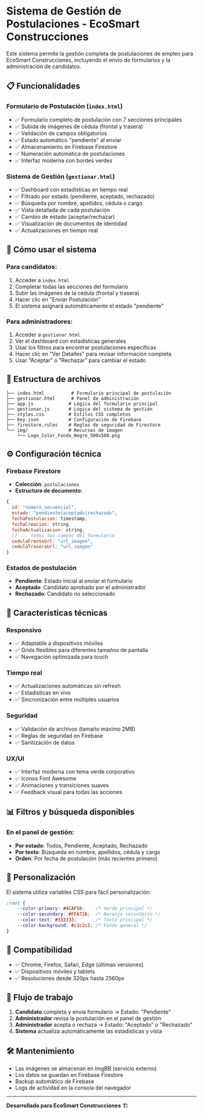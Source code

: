 # Sistema de Gestión de Postulaciones - EcoSmart Construcciones

Este sistema permite la gestión completa de postulaciones de empleo para EcoSmart Construcciones, incluyendo el envío de formularios y la administración de candidatos.

## 📋 Funcionalidades

### Formulario de Postulación (`index.html`)
- ✅ Formulario completo de postulación con 7 secciones principales
- ✅ Subida de imágenes de cédula (frontal y trasera)
- ✅ Validación de campos obligatorios
- ✅ Estado automático "pendiente" al enviar
- ✅ Almacenamiento en Firebase Firestore
- ✅ Numeración automática de postulaciones
- ✅ Interfaz moderna con bordes verdes

### Sistema de Gestión (`gestionar.html`)
- ✅ Dashboard con estadísticas en tiempo real
- ✅ Filtrado por estado (pendiente, aceptado, rechazado)
- ✅ Búsqueda por nombre, apellidos, cédula o cargo
- ✅ Vista detallada de cada postulación
- ✅ Cambio de estado (aceptar/rechazar)
- ✅ Visualización de documentos de identidad
- ✅ Actualizaciones en tiempo real

## 🚀 Cómo usar el sistema

### Para candidatos:
1. Acceder a `index.html`
2. Completar todas las secciones del formulario
3. Subir las imágenes de la cédula (frontal y trasera)
4. Hacer clic en "Enviar Postulación"
5. El sistema asignará automáticamente el estado "pendiente"

### Para administradores:
1. Acceder a `gestionar.html`
2. Ver el dashboard con estadísticas generales
3. Usar los filtros para encontrar postulaciones específicas
4. Hacer clic en "Ver Detalles" para revisar información completa
5. Usar "Aceptar" o "Rechazar" para cambiar el estado

## 📁 Estructura de archivos

```
├── index.html          # Formulario principal de postulación
├── gestionar.html      # Panel de administración
├── app.js             # Lógica del formulario principal
├── gestionar.js       # Lógica del sistema de gestión
├── styles.css         # Estilos CSS completos
├── Key.json           # Configuración de Firebase
├── firestore.rules    # Reglas de seguridad de Firestore
└── img/               # Recursos de imagen
    └── Logo_Color_Fondo_Negro_500x500.png
```

## ⚙️ Configuración técnica

### Firebase Firestore
- **Colección**: `postulaciones`
- **Estructura de documento**:
```javascript
{
  id: "número_secuencial",
  estado: "pendiente|aceptado|rechazado",
  fechaPostulacion: timestamp,
  fechaCreacion: string,
  fechaActualizacion: string,
  // ... todos los campos del formulario
  cedulaFrenteUrl: "url_imagen",
  cedulaTraseraUrl: "url_imagen"
}
```

### Estados de postulación
- **Pendiente**: Estado inicial al enviar el formulario
- **Aceptado**: Candidato aprobado por el administrador
- **Rechazado**: Candidato no seleccionado

## 🔧 Características técnicas

### Responsivo
- ✅ Adaptable a dispositivos móviles
- ✅ Grids flexibles para diferentes tamaños de pantalla
- ✅ Navegación optimizada para touch

### Tiempo real
- ✅ Actualizaciones automáticas sin refresh
- ✅ Estadísticas en vivo
- ✅ Sincronización entre múltiples usuarios

### Seguridad
- ✅ Validación de archivos (tamaño máximo 2MB)
- ✅ Reglas de seguridad en Firebase
- ✅ Sanitización de datos

### UX/UI
- ✅ Interfaz moderna con tema verde corporativo
- ✅ Iconos Font Awesome
- ✅ Animaciones y transiciones suaves
- ✅ Feedback visual para todas las acciones

## 📊 Filtros y búsqueda disponibles

### En el panel de gestión:
- **Por estado**: Todos, Pendiente, Aceptado, Rechazado
- **Por texto**: Búsqueda en nombre, apellidos, cédula y cargo
- **Orden**: Por fecha de postulación (más recientes primero)

## 🎨 Personalización

El sistema utiliza variables CSS para fácil personalización:
```css
:root {
    --color-primary: #4CAF50;    /* Verde principal */
    --color-secondary: #FFA726;  /* Naranja secundario */
    --color-text: #333333;       /* Texto principal */
    --color-background: #c2c2c2; /* Fondo general */
}
```

## 📱 Compatibilidad

- ✅ Chrome, Firefox, Safari, Edge (últimas versiones)
- ✅ Dispositivos móviles y tablets
- ✅ Resoluciones desde 320px hasta 2560px

## 🔄 Flujo de trabajo

1. **Candidato** completa y envía formulario → Estado: "Pendiente"
2. **Administrador** revisa la postulación en el panel de gestión
3. **Administrador** acepta o rechaza → Estado: "Aceptado" o "Rechazado"
4. **Sistema** actualiza automáticamente las estadísticas y vista

## 🛠️ Mantenimiento

- Las imágenes se almacenan en ImgBB (servicio externo)
- Los datos se guardan en Firebase Firestore
- Backup automático de Firebase
- Logs de actividad en la consola del navegador

---

**Desarrollado para EcoSmart Construcciones** 🏗️ 